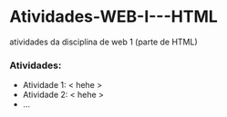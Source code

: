 # Atividades-WEB-I---HTML
atividades da disciplina de web 1 (parte de HTML)

### Atividades:

- Atividade 1: < hehe >
- Atividade 2: < hehe >
- ...
